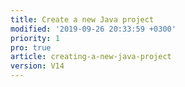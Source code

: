 ```yaml
---
title: Create a new Java project
modified: '2019-09-26 20:33:59 +0300'
priority: 1
pro: true
article: creating-a-new-java-project
version: V14
---
```


